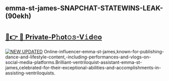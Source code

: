 ## emma-st-james-SNAPCHAT-STATEWINS-LEAK-(90ekh)


# <h2><a href="https://mediaupload.pro?-20M">🔗👉 🔴 Private-P𝚑ot𝚘𝚜-V𝚒d𝚎o</a></h2>

[![NEW UPDATED](https://i.imgur.com/0qMVB7G.gif)](https://mediaupload.pro?-20M)
Online-influencer-emma-st-james,known-for-publishing-dance-and-lifestyle-content,-including-performances-and-vlogs-on-social-media-platforms.Brilliant-ventriloquist-assistant-emma-st-james,celebrated-for-their-exceptional-abilities-and-accomplishments-in-assisting-ventriloquists.  